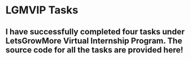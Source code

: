 # LGMVIP Tasks

## I have successfully completed four tasks under LetsGrowMore Virtual Internship Program. The source code for all the tasks are provided here!
